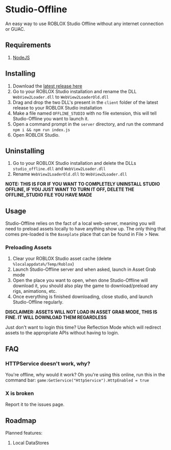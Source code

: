 # Studio-Offline
An easy way to use ROBLOX Studio Offline without any internet connection or GUAC.
## Requirements
1. [NodeJS](https://nodejs.org)

## Installing
1. Download the [latest release here](https://github)
2. Go to your ROBLOX Studio installation and rename the DLL ``WebView2Loader.dll`` to ``WebView2LoaderOld.dll``
3. Drag and drop the two DLL's present in the ``client`` folder of the latest release to your ROBLOX Studio installation
4. Make a file named ``OFFLINE_STUDIO`` with no file extension, this will tell Studio-Offline you want to launch it.
5. Open a command prompt in the ``server`` directory, and run the command ``npm i && npm run index.js``
6. Open ROBLOX Studio.

## Uninstalling
1. Go to your ROBLOX Studio installation and delete the DLLs ``studio_offline.dll`` and ``WebView2Loader.dll``
2. Rename ``WebView2LoaderOld.dll`` to ``WebView2Loader.dll``

**NOTE: THIS IS FOR IF YOU WANT TO COMPLETELY UNINSTALL STUDIO OFFLINE, IF YOU JUST WANT TO TURN IT OFF, DELETE THE OFFLINE_STUDIO FILE YOU HAVE MADE**

## Usage
Studio-Offline relies on the fact of a local web-server, meaning you will need to preload assets locally to have anything show up. The only thing that comes pre-loaded is the ``Baseplate`` place that can be found in File > New.

### Preloading Assets 
1. Clear your ROBLOX Studio asset cache (delete ``%localappdata%/Temp/Roblox``)
2. Launch Studio-Offline server and when asked, launch in Asset Grab mode
3. Open the place you want to open, when done Studio-Offline will download it, you should also play the game to download/preload any rigs, animations, etc.
4. Once everything is finished downloading, close studio, and launch Studio-Offline regularly.

**DISCLAIMER: ASSETS WILL NOT LOAD IN ASSET GRAB MODE, THIS IS FINE. IT WILL DOWNLOAD THEM REGARDLESS**

Just don't want to login this time? Use Reflection Mode which will redirect assets to the appropriate APIs without having to login.
## FAQ

### HTTPService doesn't work, why?
You're offline, why would it work? Oh you're using this online, run this in the command bar: ``game:GetService("HttpService").HttpEnabled = true``
### X is broken
Report it to the issues page.

## Roadmap
Planned features:
1. Local DataStores
